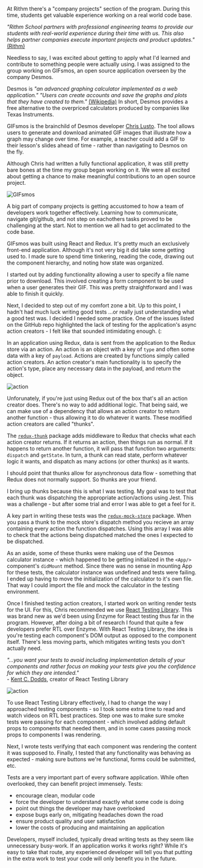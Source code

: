 At Rithm there's a "company projects" section of the program. During this time, students get valuable experience working on a real world code base.   
   
_"Rithm School partners with professional engineering teams to provide our students with real-world experience during their time with us. This also helps partner companies execute important projects and product updates."_ [(Rithm)](https://www.rithmschool.com/company-projects)   
   
Needless to say, I was excited about getting to apply what I'd learned and contribute to something people were actually using. I was assigned to the group working on GIFsmos, an open source application overseen by the company Desmos.

Desmos is _"an advanced graphing calculator implemented as a web application." "Users can create accounts and save the graphs and plots that they have created to them."_ [(Wikipedia)](https://en.wikipedia.org/wiki/Desmos_(graphing)) In short, Desmos provides a free alternative to the overpriced calculators produced by companies like Texas Instruments.   
   
GIFsmos is the brainchild of Desmos developer [Chris Lusto](https://github.com/ctlusto). The tool allows users to generate and download animated GIF images that illustrate how a graph may change over time. For example, a teacher could add a GIF to their lesson's slides ahead of time - rather than navigating to Desmos on the fly.   
   
Although Chris had written a fully functional application, it was still pretty bare bones at the time my group began working on it. We were all excited about getting a chance to make meaningful contributions to an open source project.

![GIFsmos](https://res.cloudinary.com/dxklaorw6/image/upload/v1563234973/gifsmos.png)   
   
A big part of company projects is getting accustomed to how a team of developers work together effectively. Learning how to communicate, navigate git/github, and not step on eachothers tasks proved to be challenging at the start. Not to mention we all had to get acclimated to the code base.   
   
GIFsmos was built using React and Redux. It's pretty much an exclusively front-end application. Although it's not very big it did take some getting used to. I made sure to spend time tinkering, reading the code, drawing out the component hierarchy, and noting how state was organized.

I started out by adding functionality allowing a user to specify a file name prior to download. This involved creating a form component to be used when a user generates their GIF. This was pretty straightforward and I was able to finish it quickly.   
   
Next, I decided to step out of my comfort zone a bit. Up to this point, I hadn't had much luck writing good tests ...or really just understanding what a good test was. I decided I needed some practice. One of the issues listed on the GitHub repo highlighted the lack of testing for the application's async action creators - I felt like that sounded intimidating enough. (:   
   
In an application using Redux, data is sent from the application to the Redux store via an action. An action is an object with a key of `type` and often some data with a key of `payload`. Actions are created by functions simply called action creators. An action creator's main functionality is to specify the action's type, place any necessary data in the payload, and return the object.   
   
![action](https://media.giphy.com/media/14iuQvzNsgezDO/giphy.gif)   
   
Unforunately, if you're just using Redux out of the box that's all an action creator does. There's no way to add additional logic. That being said, we can make use of a dependency that allows an action creator to return another function - thus allowing it to do whatever it wants. These modified action creators are called "thunks".   
   
The [`redux-thunk`](https://github.com/reduxjs/redux-thunk) package adds middleware to Redux that checks what each action creator returns. If it returns an action, then things run as normal. If it happens to return another function, it will pass that function two arguments: `dispatch` and `getState`. In turn, a thunk can read state, perform whatever logic it wants, and dispatch as many actions (or other thunks) as it wants.   
   
I should point that thunks allow for asynchronous data flow - something that Redux does not normally support. So thunks are your friend.
   
I bring up thunks because this is what I was testing. My goal was to test that each thunk was dispatching the appropriate action/actions using Jest. This was a challenge - but after some trial and error I was able to get a feel for it.   
   
A key part in writing these tests was the [`redux-mock-store`](https://github.com/dmitry-zaets/redux-mock-store) package. When you pass a thunk to the mock store's dispatch method you recieve an array containing every action the function dispatches. Using this array I was able to check that the actions being dispatched matched the ones I expected to be dispatched.   
   
As an aside, some of these thunks were making use of the Desmos calculator instance - which happened to be getting initialized in the `<App/>` component's `didMount` method. Since there was no sense in mounting App for these tests, the calculator instance was undefined and tests were failing. I ended up having to move the initialization of the calculator to it's own file. That way I could import the file and mock the calculator in the testing environment.

Once I finished testing action creators, I started work on writing render tests for the UI. For this, Chris recommended we use [React Testing Library](https://github.com/testing-library/react-testing-library). This was brand new as we'd been using Enzyme for React testing thus far in the program. However, after doing a bit of research I found that quite a few developers prefer RTL over Enzyme. With React Testing Library, the idea is you're testing each component's DOM output as opposed to the component itself. There's less moving parts, which mitigates writing tests you don't actually need.   
   
_"...you want your tests to avoid including implementation details of your components and rather focus on making your tests give you the confidence for which they are intended."_   
\- [Kent C. Dodds](https://github.com/kentcdodds), creator of React Testing Library   
   
![action](https://kentcdodds.com/static/738c6a00f2f5e150ece90e3d1d912cb5/6b190/0.png)  
   
To use React Testing Library effectively, I had to change the way I approached testing components - so I took some extra time to read and watch videos on RTL best practices. Step one was to make sure smoke tests were passing for each component - which involved adding default props to components that needed them, and in some cases passing mock props to components I was rendering.   
   
Next, I wrote tests verifying that each component was rendering the content it was supposed to. Finally, I tested that any functionality was behaving as expected - making sure buttons we're functional, forms could be submitted, etc.   
   
Tests are a very important part of every software application. While often overlooked, they can benefit project immensely. Tests:   
   
 - encourage clean, modular code
 - force the developer to understand exactly what some code is doing
 - point out things the developer may have overlooked
 - expose bugs early on, mitigating headaches down the road
 - ensure product quality and user satisfaction
 - lower the costs of producing and maintaining an application   
    
Developers, myself included, typically dread writing tests as they seem like unnecessary busy-work. If an application works it works right? While it's easy to take that route, any experienced developer will tell you that putting in the extra work to test your code will only benefit you in the future.